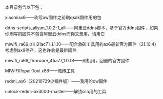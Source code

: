 本目录包含以下包：

xiaomiax6——刷写ow固件之前刷qsdk固件用的包

ddns-scripts_aliyun_1.0.2-1_all——阿里云ddns脚本，基于官方ddns固件，如果你刷写的固件不包含阿里云ddns而你又想用，请用它

miwifi_ra69_all_81ac71_1.1.10——配合救砖工具用的ax6最新官方固件（21.10.4）考虑到ax6停产，这也许会是最新固件

miwifi_ra69_firmware_45a77_1.0.18——刷机用，回退的官方固件

MIWIFIRepairTool.x86——救砖工具

redmi_ax6（20210729少插件版）——我用的ow固件

unlock-redmi-ax3000-master——解锁ssh用的工具